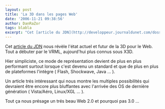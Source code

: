 ```yaml
---
layout: post
title: 'La 3D dans les pages Web'
date: '2006-11-21 09:38:56'
author: DanRaZor
tags: blabla
excerpt: "Cet [article du JDN](http://developpeur.journaldunet.com/dossiers/061120-langages-web-3d/0.shtml) nous révèle l'état actuel et futur de la 3D pour le Web.     \nTout a débuter par le VRML, aujourd'hui plus connus sous X3D.  \n  \nHier simpliciste, ce mode de représentation devient de plus en plus performant   surtout lorsque c'est devenu      …"
---
```


Cet [article du JDN](http://developpeur.journaldunet.com/dossiers/061120-langages-web-3d/0.shtml) nous révèle l'état actuel et futur de la 3D pour le Web.
Tout a débuter par le VRML, aujourd'hui plus connus sous X3D.

Hier simpliciste, ce mode de représentation devient de plus en plus performant   surtout lorsque c'est devenu un standard et que de plus en plus de plateformes l'intègre   ( Flash, Shockwave, Java ... ).

Un article trés intéressant qui nous montre les multiples possibilités   qui devraient être encore plus bluffantes avec l'arrivée des OS de dernière génération    ( Vista/Aéro, Linux/XGL ... ).

Tout ça nous présage un trés beau Web 2.0 et pourquoi pas 3.0 ...
